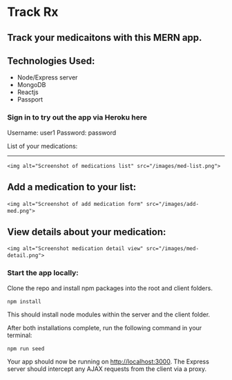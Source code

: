 # Track Rx

## Track your medicaitons with this MERN app.

## Technologies Used:

- Node/Express server
- MongoDB
- Reactjs
- Passport

### Sign in to try out the app via Heroku here

Username: user1
Password: password

List of your medications:
_______________________________________________________________________________________________

    <img alt="Screenshot of medications list" src="/images/med-list.png">

## Add a medication to your list:

    <img alt="Screenshot of add medication form" src="/images/add-med.png">

## View details about your medication:

    <img alt="Screenshot medication detail view" src="/images/med-detail.png">

### Start the app locally:

Clone the repo and install npm packages into the root and client folders.

```
npm install
```

This should install node modules within the server and the client folder.

After both installations complete, run the following command in your terminal:

```
npm run seed
```

Your app should now be running on <http://localhost:3000>. The Express server should intercept any AJAX requests from the client via a proxy.
